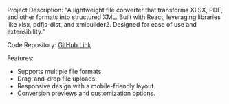 Project Description:
"A lightweight file converter that transforms XLSX, PDF, and other formats into structured XML. Built with React, leveraging libraries like xlsx, pdfjs-dist, and xmlbuilder2. Designed for ease of use and extensibility."

Code Repository:
[GitHub Link](https://github.com/helinabele/excel-to-xml-converter)

Features:

* Supports multiple file formats.
* Drag-and-drop file uploads.
* Responsive design with a mobile-friendly layout.
* Conversion previews and customization options.
